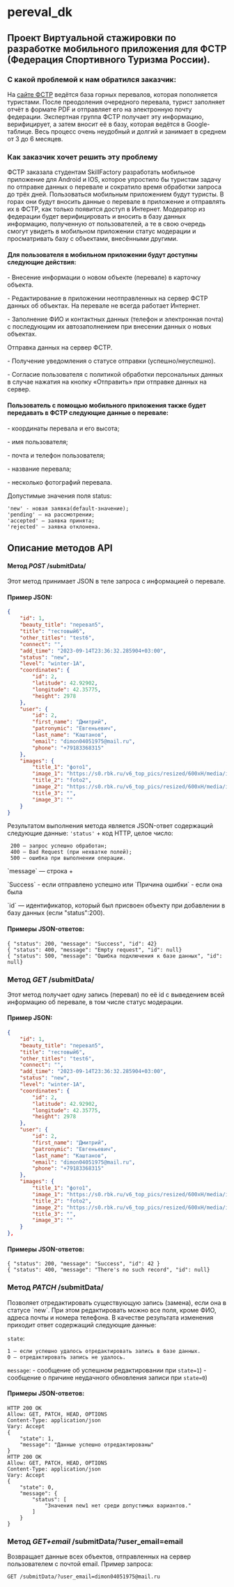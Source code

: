 # pereval_dk
<h2>Проект Виртуальной стажировки по разработке мобильного приложения для ФСТР (Федерация Спортивного Туризма России).</h2>

<h3>С какой проблемой к нам обратился заказчик:</h3>
<a>
На <a href="https://pereval.online/">сайте ФСТР</a> ведётся база горных перевалов, которая пополняется туристами.
После преодоления очередного перевала, турист заполняет отчёт в формате PDF и отправляет его на электронную почту федерации.
Экспертная группа ФСТР получает эту информацию, верифицирует, а затем вносит её в базу, которая ведётся в Google-таблице.
Весь процесс очень неудобный и долгий и занимает в среднем от 3 до 6 месяцев.
</a>
<h3>Как заказчик хочет решить эту проблему</h3>
<a>
ФСТР заказала студентам SkillFactory разработать мобильное приложение для Android и IOS, которое упростило бы туристам задачу по отправке данных о перевале и сократило время обработки запроса до трёх дней.
Пользоваться мобильным приложением будут туристы. В горах они будут вносить данные о перевале в приложение и отправлять их в ФСТР, как только появится доступ в Интернет.
Модератор из федерации будет верифицировать и вносить в базу данных информацию, полученную от пользователей, а те в свою очередь смогут увидеть в мобильном приложении статус модерации и просматривать базу с объектами, внесёнными другими.
</a>
<h4>Для пользователя в мобильном приложении будут доступны следующие действия:</h4>
<p>- Внесение информации о новом объекте (перевале) в карточку объекта.</p>
<p>- Редактирование в приложении неотправленных на сервер ФСТР данных об объектах. На перевале не всегда работает Интернет.</p>
<p>- Заполнение ФИО и контактных данных (телефон и электронная почта) с последующим их автозаполнением при внесении данных о новых объектах.</p>
<p> Отправка данных на сервер ФСТР.</p>
<p>- Получение уведомления о статусе отправки (успешно/неуспешно).</p>
<p>- Согласие пользователя с политикой обработки персональных данных в случае нажатия на кнопку «Отправить» при отправке данных на сервер.</p>
<h4>Пользователь с помощью мобильного приложения также будет передавать в ФСТР следующие данные о перевале:</h4>
<p>- координаты перевала и его высота;</p>
<p>- имя пользователя;</p>
<p>- почта и телефон пользователя;</p>
<p>- название перевала;</p>
<p>- несколько фотографий перевала.</p>

<p>Допустимые значения поля status:

```
'new' - новая заявка(default-значение);
'pending' — на рассмотрении;
'accepted' — заявка принята;
'rejected' — заявка отклонена.
```

</p>
<h2>Описание методов API</h2>
<h4>Метод <i>POST</i> /submitData/</h4>
Этот метод принимает JSON в теле запроса с информацией о перевале.
<h4>Пример JSON:</h4>

```JSON
{
    "id": 1,
    "beauty_title": "перевал5",
    "title": "тестовый6",
    "other_titles": "test6",
    "connect": "",
    "add_time": "2023-09-14T23:36:32.285904+03:00",
    "status": "new",
    "level": "winter-1A",
    "coordinates": {
        "id": 2,
        "latitude": 42.92902,
        "longitude": 42.35775,
        "height": 2978
    },
    "user": {
        "id": 2,
        "first_name": "Дмитрий",
        "patronymic": "Евгеньевич",
        "last_name": "Каштанов",
        "email": "dimon04051975@mail.ru",
        "phone": "+79183368315"
    },
    "images": {
        "title_1": "фото1",
        "image_1": "https://s0.rbk.ru/v6_top_pics/resized/600xH/media/img/0/75/756569399522750.jpg",
        "title_2": "foto2",
        "image_2": "https://s0.rbk.ru/v6_top_pics/resized/600xH/media/img/0/75/756569399522750.jpg",
        "title_3": "",
        "image_3": ""
    }
}
```

Результатом выполнения метода является JSON-ответ содержащий следующие данные:
`'status'` + код HTTP, целое число:

```
 200 — запрос успешно обработан;
 400 — Bad Request (при нехватке полей);
 500 — ошибка при выполнении операции.
```

<p>
`message` — строка +
</p>
<a>
`Success` - если отправлено успешно
</a>
<a>или `Причина ошибки` - если она была
</a>
<p>
`id` —  идентификатор, который был присвоен объекту при добавлении в базу данных (если "status":200).
</p>
<h4>Примеры JSON-ответов:</h4>

```
{ "status": 200, "message": "Success", "id": 42}
{ "status": 400, "message": "Empty request", "id": null}
{ "status": 500, "message": "Ошибка подключения к базе данных", "id": null}
```

<h3>Метод <i>GET</i> /submitData/</h3>
Этот метод получает одну запись (перевал) по её id с выведением всей информацию об перевале, в том числе статус модерации.
<h4>Пример JSON: </h4>

```JSON
{
    "id": 1,
    "beauty_title": "перевал5",
    "title": "тестовый6",
    "other_titles": "test6",
    "connect": "",
    "add_time": "2023-09-14T23:36:32.285904+03:00",
    "status": "new",
    "level": "winter-1A",
    "coordinates": {
        "id": 2,
        "latitude": 42.92902,
        "longitude": 42.35775,
        "height": 2978
    },
    "user": {
        "id": 2,
        "first_name": "Дмитрий",
        "patronymic": "Евгеньевич",
        "last_name": "Каштанов",
        "email": "dimon04051975@mail.ru",
        "phone": "+79183368315"
    },
    "images": {
        "title_1": "фото1",
        "image_1": "https://s0.rbk.ru/v6_top_pics/resized/600xH/media/img/0/75/756569399522750.jpg",
        "title_2": "foto2",
        "image_2": "https://s0.rbk.ru/v6_top_pics/resized/600xH/media/img/0/75/756569399522750.jpg",
        "title_3": "",
        "image_3": ""
    }
},
```

<h4>Примеры JSON-ответов:</h4>

```
{ "status": 200, "message": "Success", "id": 42 }
{ "status": 400, "message": "There's no such record", "id": null}
```

<h3>Метод <i>PATCH</i> /submitData/</h3>
Позволяет отредактировать существующую запись (замена), если она в статусе `new`. При этом редактировать можно все поля, кроме ФИО, адреса почты и номера телефона.
В качестве результата изменения приходит ответ содержащий следующие данные:

`state`:

```
1 — если успешно удалось отредактировать запись в базе данных.
0 — отредактировать запись не удалось.
```

`message`:
<a>- сообщение об успешном редактировании при `state=1`)</a>
<a>- сообщение о причине неудачного обновления записи при `state=0`)</a>

<h4>Примеры JSON-ответов:</h4>

```
HTTP 200 OK
Allow: GET, PATCH, HEAD, OPTIONS
Content-Type: application/json
Vary: Accept
{
    "state": 1,
    "message": "Данные успешно отредактированы"
}
HTTP 200 OK
Allow: GET, PATCH, HEAD, OPTIONS
Content-Type: application/json
Vary: Accept
{
    "state": 0,
    "message": {
        "status": [
            "Значения new1 нет среди допустимых вариантов."
        ]
    }
}
```

<h3>Метод <i>GET+email</i> /submitData/?user_email=email</h3>

Возвращает данные всех объектов, отправленных на сервер пользователем с почтой email.
Пример запроса:

```
GET /submitData/?user_email=dimon04051975@mail.ru
```
